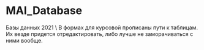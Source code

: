 # MAI_Database
Базы данных 2021 \\
В формах для курсовой прописаны пути к таблицам. Их везде придется отредактировать, либо лучше не заморачиваться с ними вообще.
